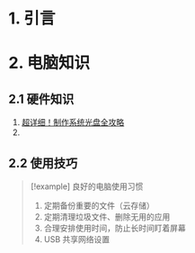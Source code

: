 # 1. 引言


# 2. 电脑知识 
## 2.1 硬件知识 
1. [超详细！制作系统光盘全攻略](https://mp.weixin.qq.com/s/iUCLFADqEZ7vOPQVpKo3Tw)
2. 

## 2.2 使用技巧 
> [!example] 良好的电脑使用习惯
> 1. 定期备份重要的文件（云存储）
> 2. 定期清理垃圾文件、删除无用的应用
> 3. 合理安排使用时间，防止长时间盯着屏幕
> 4. USB 共享网络设置



